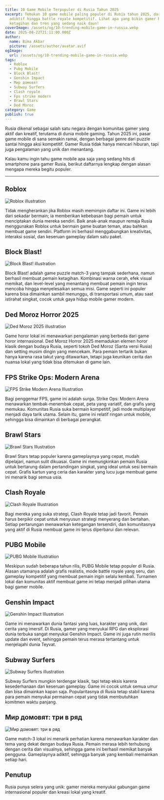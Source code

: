 ```yaml
---
title: 10 Game Mobile Terpopuler di Rusia Tahun 2025
excerpt: Temukan 10 game mobile paling populer di Rusia tahun 2025, dari puzzle
  adiktif hingga battle royale kompetitif. Lihat apa yang bikin gamer Rusia
  ketagihan dan tren yang sedang naik daun!
coverImage: /assets/og/10-trending-mobile-game-in-russia.webp
date: 2025-08-22T21:11:00.000Z
author:
  name: Bima Akbar
  picture: /assets/author/avatar.avif
ogImage:
  url: /assets/og/10-trending-mobile-game-in-russia.webp
tags:
  - Roblox
  - Pubg Mobile
  - Block Blast!
  - Genshin Impact
  - Мир домовят
  - Subway Surfers
  - Clash royale
  - Fps strike modern
  - Brawl Stars
  - Ded Moroz
category: Game
publish: true
---
```

Rusia dikenal sebagai salah satu negara dengan komunitas gamer yang aktif dan kreatif, terutama di dunia mobile gaming. Tahun 2025 ini, pasar game mobile di sana semakin ramai, dengan berbagai genre dari puzzle santai hingga aksi kompetitif. Gamer Rusia tidak hanya mencari hiburan, tapi juga pengalaman yang unik dan menantang.

Kalau kamu ingin tahu game mobile apa saja yang sedang hits di smartphone para gamer Rusia, berikut daftarnya lengkap dengan alasan mengapa mereka begitu populer.

<hr />

## Roblox

![Roblox illustration](/assets/images/1000137825.webp)

Tidak mengherankan jika Roblox masih memimpin daftar ini. Game ini lebih dari sekadar bermain; ia memberikan kebebasan bagi pemain untuk menciptakan dunia mereka sendiri. Baik anak-anak maupun remaja Rusia menggunakan Roblox untuk bermain game buatan teman, atau bahkan membuat game sendiri. Platform ini berhasil menggabungkan kreativitas, interaksi sosial, dan keseruan gameplay dalam satu paket.

## Block Blast!

![Block Blast! illustration](/assets/images/1000137827.webp)

Block Blast! adalah game puzzle match-3 yang tampak sederhana, namun berhasil membuat pemain ketagihan. Kombinasi warna cerah, efek visual memikat, dan level-level yang menantang membuat pemain ingin terus mencoba hingga menyelesaikan semua misi. Game seperti ini populer karena bisa dimainkan sambil menunggu, di transportasi umum, atau saat istirahat singkat, cocok untuk gaya hidup mobile gamer modern.

## Ded Moroz Horror 2025

![Ded Moroz 2025 illustration](/assets/images/ded-moroz.webp)

Game horor lokal ini menawarkan pengalaman yang berbeda dari game horor internasional. Ded Moroz Horror 2025 memadukan elemen horor klasik dengan budaya Rusia, seperti tokoh Ded Moroz (Santa versi Rusia) dan setting musim dingin yang mencekam. Para pemain tertarik bukan hanya karena rasa takut yang ditawarkan, tetapi juga keunikan cerita dan nuansa lokal yang tidak bisa ditemukan di game lain.

## FPS Strike Ops: Modern Arena

![FPS Strike Modern Arena Illustration](/assets/images/fps_strike_modern_arena.webp)

Bagi penggemar FPS, game ini adalah surga. Strike Ops: Modern Arena menawarkan tembak-menembak cepat, peta yang variatif, dan grafis yang memukau. Komunitas Rusia suka bermain kompetitif, jadi mode multiplayer menjadi daya tarik utama. Selain itu, game ini relatif ringan untuk mobile, sehingga bisa dimainkan di berbagai perangkat.

## Brawl Stars

![Brawl Stars Illustration](/assets/images/1000137852.webp)

Brawl Stars tetap populer karena gameplaynya yang cepat, mudah dipelajari, namun sulit dikuasai. Game ini memungkinkan pemain Rusia untuk bertarung dalam pertandingan singkat, yang ideal untuk sesi bermain cepat. Grafis kartun yang ceria dan karakter yang lucu juga membuat game ini menarik bagi semua usia.

## Clash Royale

![Clash Royale Illustration](/assets/images/1000137854.webp)

Bagi mereka yang suka strategi, Clash Royale tetap jadi favorit. Pemain harus berpikir cepat untuk menyusun strategi menyerang dan bertahan. Setiap pertarungan menawarkan ketegangan tersendiri, dan komunitasnya yang aktif di Rusia membuat game ini terus diperbarui dan relevan.

## PUBG Mobile

![PUBG Mobile Illustration](/assets/images/1000137858.webp)

Meskipun sudah beberapa tahun rilis, PUBG Mobile tetap populer di Rusia. Alasan utamanya adalah grafis realistis, mode battle royale yang seru, dan gameplay kompetitif yang membuat pemain ingin selalu kembali. Turnamen lokal dan komunitas aktif membuat game ini tetap menjadi pilihan utama bagi gamer mobile.

## Genshin Impact

![Genshin Impact Illustration](/assets/images/1000137860.webp)

Game ini menawarkan dunia fantasi yang luas, karakter yang unik, dan cerita yang imersif. Di Rusia, gamer yang menyukai RPG dan eksplorasi dunia terbuka sangat menyukai Genshin Impact. Game ini juga rutin merilis update dan event, sehingga pemain terus merasa tertantang untuk menjelajahi dunia Teyvat.

## Subway Surfers

![Subway Surfers illustration](/assets/images/1000137862.webp)

Subway Surfers mungkin terdengar klasik, tapi tetap eksis karena kesederhanaan dan keseruan gameplay. Game ini cocok untuk semua umur dan bisa dimainkan kapan saja. Popularitasnya di Rusia tetap stabil karena para pemain menyukai permainan cepat yang tidak membutuhkan komitmen waktu panjang.

## Мир домовят: три в ряд

![Мир домовят: три в ряд](/assets/images/1000137864.webp)

Game match-3 lokal ini menarik perhatian karena menawarkan karakter dan tema yang dekat dengan budaya Rusia. Pemain merasa lebih terhubung dengan cerita dan visualnya, sehingga game ini berhasil memikat banyak pengguna. Gameplaynya adiktif, sehingga banyak yang kembali memainkan setiap hari.

## Penutup

Rusia punya selera yang unik: gamer mereka menyukai gabungan game internasional populer dan kreasi lokal yang kreatif.